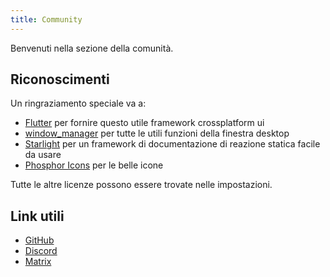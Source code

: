 ```yaml
---
title: Community
---
```


Benvenuti nella sezione della comunità.

## Riconoscimenti

Un ringraziamento speciale va a:

- [Flutter](https://github.com/flutter/flutter) per fornire questo utile framework crossplatform ui
- [window_manager](https://github.com/leanflutter/window_manager) per tutte le utili funzioni della finestra desktop
- [Starlight](https://github.com/withastro/starlight) per un framework di documentazione di reazione statica facile da usare
- [Phosphor Icons](https://phosphoricons.com/) per le belle icone

Tutte le altre licenze possono essere trovate nelle impostazioni.

## Link utili

- [GitHub](https://github.com/LinwoodDev/Butterfly)
- [Discord](https://go.linwood.dev/discord)
- [Matrix](https://go.linwood.dev/matrix)
